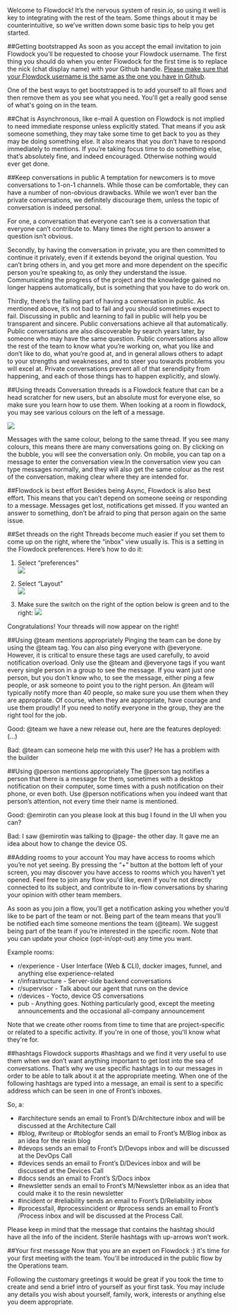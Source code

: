 Welcome to Flowdock! It’s the nervous system of resin.io, so using it well is key to integrating with the rest of the team. Some things about it may be counterintuitive, so we’ve written down some basic tips to help you get started.

##Getting bootstrapped
As soon as you accept the email invitation to join Flowdock you’ll be requested to choose your Flowdock username. The first thing you should do when you enter Flowdock for the first time is to replace the nick (chat display name) with your Github handle. <u>Please make sure that your Flowdock username is the same as the one you have in Github</u>. 

One of the best ways to get bootstrapped is to add yourself to all flows and then remove them as you see what you need. You'll get a really good sense of what's going on in the team.

##Chat is Asynchronous, like e-mail
A question on Flowdock is not implied to need immediate response unless explicitly stated. That means if you ask someone something, they may take some time to get back to you as they may be doing something else. It also means that you don’t have to respond immediately to mentions. If you’re taking focus time to do something else, that’s absolutely fine, and indeed encouraged. Otherwise nothing would ever get done.

##Keep conversations in public
A temptation for newcomers is to move conversations to 1-on-1 channels. While those can be comfortable, they can have a number of non-obvious drawbacks. While we won’t ever ban the private conversations, we definitely discourage them, unless the topic of conversation is indeed personal.

For one, a conversation that everyone can’t see is a conversation that everyone can’t contribute to. Many times the right person to answer a question isn’t obvious. 

Secondly, by having the conversation in private, you are then committed to continue it privately, even if it extends beyond the original question. You can’t bring others in, and you get more and more dependent on the specific person you’re speaking to, as only they understand the issue. Communicating the progress of the project and the knowledge gained no longer happens automatically, but is something that you have to do work on. 

Thirdly, there’s the failing part of having a conversation in public. As mentioned above, it’s not bad to fail and you should sometimes expect to fail. Discussing in public and learning to fail in public will help you be transparent and sincere. Public conversations achieve all that automatically. Public conversations are also discoverable by search years later, by someone who may have the same question. Public conversations also allow the rest of the team to know what you’re working on, what you like and don’t like to do, what you’re good at, and in general allows others to adapt to your strengths and weaknesses, and to steer you towards problems you will excel at. Private conversations prevent all of that serendipity from happening, and each of those things has to happen explicitly, and slowly.

##Using threads
Conversation threads is a Flowdock feature that can be a head scratcher for new users, but an absolute must for everyone else, so make sure you learn how to use them. When looking at a room in flowdock, you may see various colours on the left of a message.

![](https://lh5.googleusercontent.com/30wuav1RLnUOt1sM6l-ZNhRsP8a_6EU6MmFoyHmkcjcEpCrdfYZ2D42ME09ovCe4m18KkIa2HfToS7Lh0hRfzwR28fXHMlvCd16sYqweY_ZVTMzQU48ZUp6QOPSlrOno_lkxSgbA)

Messages with the same colour, belong to the same thread. If you see many colours, this means there are many conversations going on. By clicking on the bubble, you will see the conversation only. On mobile, you can tap on a message to enter the conversation view.In the conversation view you can type messages normally, and they will also get the same colour as the rest of the conversation, making clear where they are intended for.

##Flowdock is best effort
Besides being Async, Flowdock is also best effort. This means that you can’t depend on someone seeing or responding to a message. Messages get lost, notifications get missed. If you wanted an answer to something, don’t be afraid to ping that person again on the same issue.

##Set threads on the right
Threads become much easier if you set them to come up on the right, where the “inbox” view usually is. This is a setting in the Flowdock preferences. Here’s how to do it:

1. Select “preferences” <br>
![](https://lh6.googleusercontent.com/j48kkqCupCrVvv-X6EizZBvzrtFuzrp-i2_eSRik47ajkYzprIOV3f5NTJXEbY_tJivxZ7myqsmt2ucBr9NWtIQBqs_KeKCEE-2khXUBmUpROZwjfuAc_udQk9eVvu8o14QKb_qJ)

1. Select “Layout” <br>
![](https://lh6.googleusercontent.com/t9zLlUYaBp0IW3yleLJs9WRajd-evEukmhyKaZ1HRKRHIb6pzslW_-qJjhcJqlctV80z9KRw8sEYsfE3X8zA5I9ihLLS8SUsPOPbF0W5l96sheo1RzQZmdV95Rmz0sVxCyUk8J7p)

1. Make sure the switch on the right of the option below is green and to the right:
![](https://lh5.googleusercontent.com/UIVK6i-QLtuaGLCxjjrBHzroBWmNfABH54Ha5TTxsCeKQpif0IuNJcW4NiX7jtKyR2vXhChlrjHGxc7_OAupsmgVHsgYiXFxeciYs-PJRblrKyBLJ1jnR4Xr6Q1YXH5b8C9DY6bE)

Congratulations! Your threads will now appear on the right!

##Using @team mentions appropriately
Pinging the team can be done by using the @team tag. You can also ping everyone with @everyone. However, it is critical to ensure these tags are used carefully, to avoid notification overload. Only use the @team and @everyone tags if you want every single person in a group to see the message. If you want just one person, but you don’t know who, to see the message, either ping a few people, or ask someone to point you to the right person. An @team will typically notify more than 40 people, so make sure you use them when they are appropriate. Of course, when they are appropriate, have courage and use them proudly! If you need to notify everyone in the group, they are the right tool for the job.

Good: @team we have a new release out, here are the features deployed: (...)

Bad: @team can someone help me with this user? He has a problem with the builder

##Using @person mentions appropriately
The @person tag notifies a person that there is a message for them, sometimes with a desktop notification on their computer, some times with a push notification on their phone, or even both. Use @person notifications when you indeed want that person’s attention, not every time their name is mentioned.

Good: @emirotin can you please look at this bug I found in the UI when you can?

Bad: I saw @emirotin was talking to @page- the other day. It gave me an idea about how to change the device OS.

##Adding rooms to your account
You may have access to rooms which you’re not yet seeing. By pressing the “+” button at the bottom left of your screen, you may discover you have access to rooms which you haven’t yet opened. Feel free to join any flow you'd like, even if you're not directly connected to its subject, and contribute to in-flow conversations by sharing your opinion with other team members.

As soon as you join a flow, you’ll get a notification asking you whether you’d like to be part of the team or not. Being part of the team means that you’ll be notified each time someone mentions the team (@team). We suggest being part of the team if you’re interested in the specific room. Note that you can update your choice (opt-in/opt-out) any time you want.

Example rooms:

* r/experience - User Interface (Web & CLI), docker images, funnel, and anything else experience-related
* r/infrastructure - Server-side backend conversations
* r/supervisor - Talk about our agent that runs on the device
* r/devices - Yocto, device OS conversations
* pub - Anything goes. Nothing particularly good, except the meeting announcements and the occasional all-company announcement

Note that we create other rooms from time to time that are project-specific or related to a specific activity. If you're in one of those, you'll know what they're for.

##hashtags
Flowdock supports #hashtags and we find it very useful to use them when we don’t want anything important to get lost into the sea of conversations. That’s why we use specific hashtags in to our messages in order to be able to talk about it at the appropriate meeting. When one of the following hashtags are typed into a message, an email is sent to a specific address which can be seen in one of Front’s inboxes.

So, a:
* #architecture sends an email to Front’s D/Architecture inbox and will be discussed at the Architecture Call
* #blog, #writeup or #toblogfor sends an email to Front’s M/Blog inbox as an idea for the resin blog
* #devops sends an email to Front’s D/Devops inbox and will be discussed at the DevOps Call
* #devices sends an email to Front’s D/Devices inbox and will be discussed at the Devices Call
* #docs sends an email to Front’s S/Docs inbox
* #newsletter sends an email to Front’s M/Newsletter inbox as an idea that could make it to the resin newsletter
* #incident or #reliability sends an email to Front’s D/Reliability inbox
* #processfail, #processincident or #process sends an email to Front’s /Process inbox and will be discussed at the Process Call.

Please keep in mind that the message that contains the hashtag should have all the info of the incident. Sterile hashtags with up-arrows won’t work.

##Your first message
Now that you are an expert on Flowdock :) it's time for your first meeting with the team. You'll be introduced in the public flow by the Operations team.

Following the customary greetings it would be great if you took the time to create and send a brief intro of yourself as your first task. You may include any details you wish about yourself, family, work, interests or anything else you deem appropriate.